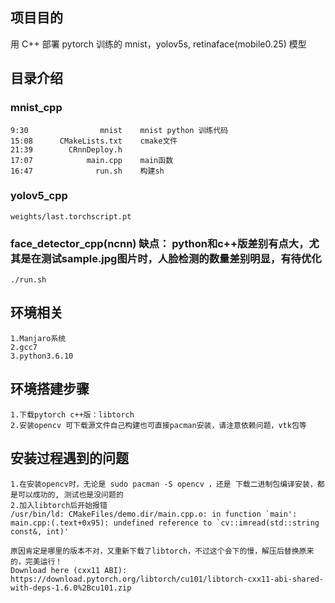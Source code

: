 ## 项目目的

用 C++ 部署 pytorch 训练的 mnist，yolov5s, retinaface(mobile0.25) 模型

## 目录介绍

### mnist_cpp
```
9:30                mnist    mnist python 训练代码
15:08      CMakeLists.txt    cmake文件
21:39        CRnnDeploy.h
17:07            main.cpp    main函数
16:47              run.sh    构建sh
```

### yolov5_cpp
```
weights/last.torchscript.pt
```

### face_detector_cpp(ncnn) 缺点： python和c++版差别有点大，尤其是在测试sample.jpg图片时，人脸检测的数量差别明显，有待优化
```
./run.sh
```

## 环境相关
```
1.Manjaro系统
2.gcc7
3.python3.6.10
```

## 环境搭建步骤

```
1.下载pytorch c++版：libtorch
2.安装opencv 可下载源文件自己构建也可直接pacman安装，请注意依赖问题，vtk包等
```

## 安装过程遇到的问题
```text
1.在安装opencv时，无论是 sudo pacman -S opencv ，还是 下载二进制包编译安装，都是可以成功的, 测试也是没问题的
2.加入libtorch后开始报错
/usr/bin/ld: CMakeFiles/demo.dir/main.cpp.o: in function `main':
main.cpp:(.text+0x95): undefined reference to `cv::imread(std::string const&, int)'

原因肯定是哪里的版本不对，又重新下载了libtorch，不过这个会下的慢，解压后替换原来的，完美运行！
Download here (cxx11 ABI):
https://download.pytorch.org/libtorch/cu101/libtorch-cxx11-abi-shared-with-deps-1.6.0%2Bcu101.zip
```
